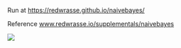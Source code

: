 
Run at https://redwrasse.github.io/naivebayes/

Reference www.redwrasse.io/supplementals/naivebayes


![](./naivebayes.gif)

